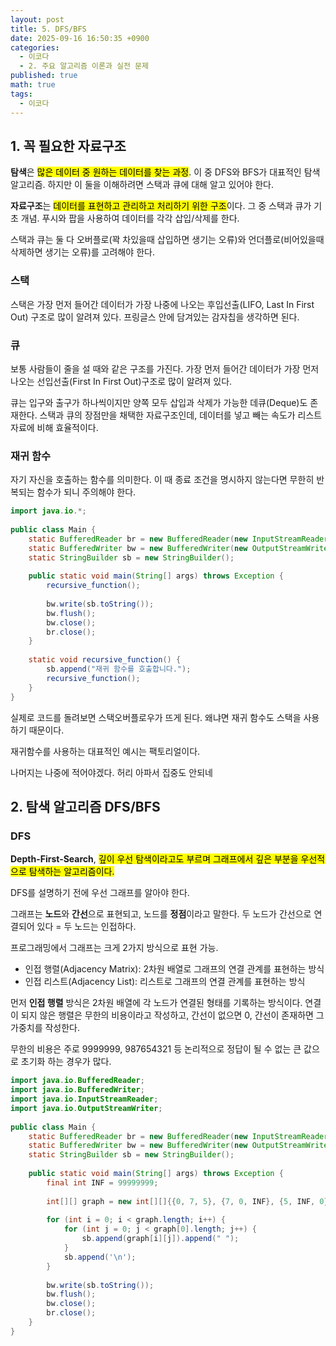 ```yaml
---
layout: post
title: 5. DFS/BFS
date: 2025-09-16 16:50:35 +0900
categories:
  - 이코다
  - 2. 주요 알고리즘 이론과 실전 문제
published: true
math: true
tags:
  - 이코다
---
```

## 1. 꼭 필요한 자료구조

**탐색**은 <mark>많은 데이터 중 원하는 데이터를 찾는 과정</mark>. 이 중 DFS와 BFS가 대표적인 탐색 알고리즘. 하지만 이 둘을 이해하려면 스택과 큐에 대해 알고 있어야 한다.

**자료구조**는 <mark>데이터를 표현하고 관리하고 처리하기 위한 구조</mark>이다. 그 중 스택과 큐가 기초 개념. 푸시와 팝을 사용하여 데이터를 각각 삽입/삭제를 한다.

스택과 큐는 둘 다 오버플로(꽉 차있을때 삽입하면 생기는 오류)와 언더플로(비어있을때 삭제하면 생기는 오류)를 고려해야 한다.

### 스택
스택은 가장 먼저 들어간 데이터가 가장 나중에 나오는 후입선출(LIFO, Last In First Out) 구조로 많이 알려져 있다. 프링글스 안에 담겨있는 감자칩을 생각하면 된다.

### 큐
보통 사람들이 줄을 설 때와 같은 구조를 가진다. 가장 먼저 들어간 데이터가 가장 먼저 나오는 선입선출(First In First Out)구조로 많이 알려져 있다. 

큐는 입구와 출구가 하나씩이지만 양쪽 모두 삽입과 삭제가 가능한 데큐(Deque)도 존재한다. 스택과 큐의 장점만을 채택한 자료구조인데, 데이터를 넣고 빼는 속도가 리스트 자료에 비해 효율적이다. 

### 재귀 함수
자기 자신을 호출하는 함수를 의미한다. 이 때 종료 조건을 명시하지 않는다면 무한히 반복되는 함수가 되니 주의해야 한다.

```java
import java.io.*;  
  
public class Main {  
    static BufferedReader br = new BufferedReader(new InputStreamReader(System.in));  
    static BufferedWriter bw = new BufferedWriter(new OutputStreamWriter(System.out));  
    static StringBuilder sb = new StringBuilder();  
  
    public static void main(String[] args) throws Exception {  
        recursive_function();  
  
        bw.write(sb.toString());  
        bw.flush();  
        bw.close();  
        br.close();  
    }  
  
    static void recursive_function() {  
        sb.append("재귀 함수를 호출합니다.");  
        recursive_function();  
    }  
}
```

실제로 코드를 돌려보면 스택오버플로우가 뜨게 된다. 왜냐면 재귀 함수도 스택을 사용하기 때문이다. 

재귀함수를 사용하는 대표적인 예시는 팩토리얼이다. 

나머지는 나중에 적어야겠다. 허리 아파서 집중도 안되네

## 2. 탐색 알고리즘 DFS/BFS
### DFS 
**Depth-First-Search**, <mark>깊이 우선 탐색이라고도 부르며 그래프에서 깊은 부분을 우선적으로 탐색하는 알고리즘이다.</mark>

DFS를 설명하기 전에 우선 그래프를 알아야 한다. 

그래프는 **노드**와 **간선**으로 표현되고, 노드를 **정점**이라고 말한다. 
두 노드가 간선으로 연결되어 있다 = 두 노드는 인접하다.

프로그래밍에서 그래프는 크게 2가지 방식으로 표현 가능. 
- 인접 행렬(Adjacency Matrix): 2차원 배열로 그래프의 연결 관계를 표현하는 방식
- 인접 리스트(Adjacency List): 리스트로 그래프의 연결 관계를 표현하는 방식

먼저 **인접 행렬** 방식은 2차원 배열에 각 노드가 연결된 형태를 기록하는 방식이다.
연결이 되지 않은 행렬은 무한의 비용이라고 작성하고, 간선이 없으면 0, 간선이 존재하면 그 가중치를 작성한다.

무한의 비용은 주로 9999999, 987654321 등 논리적으로 정답이 될 수 없는 큰 값으로 초기화 하는 경우가 많다.

```java
import java.io.BufferedReader;  
import java.io.BufferedWriter;  
import java.io.InputStreamReader;  
import java.io.OutputStreamWriter;  
  
public class Main {  
    static BufferedReader br = new BufferedReader(new InputStreamReader(System.in));  
    static BufferedWriter bw = new BufferedWriter(new OutputStreamWriter(System.out));  
    static StringBuilder sb = new StringBuilder();  
  
    public static void main(String[] args) throws Exception {  
        final int INF = 99999999;  
  
        int[][] graph = new int[][]{{0, 7, 5}, {7, 0, INF}, {5, INF, 0}};  
  
        for (int i = 0; i < graph.length; i++) {  
            for (int j = 0; j < graph[0].length; j++) {  
                sb.append(graph[i][j]).append(" ");  
            }  
            sb.append('\n');  
        }  
  
        bw.write(sb.toString());  
        bw.flush();  
        bw.close();  
        br.close();  
    }  
}
```



